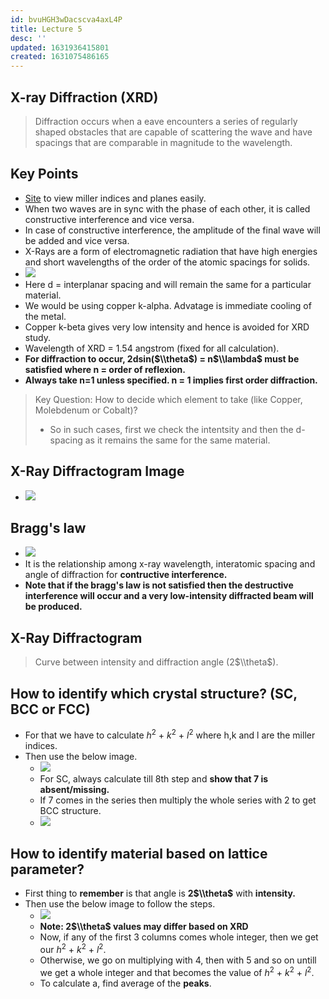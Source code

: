 ```yaml
---
id: bvuHGH3wDacscva4axL4P
title: Lecture 5
desc: ''
updated: 1631936415801
created: 1631075486165
---
```

## X-ray Diffraction (XRD)

> Diffraction occurs when a eave encounters a series of regularly shaped obstacles that are capable of scattering the wave and have spacings that are comparable in magnitude to the wavelength.

## Key Points

- [Site](http://calistry.org/calculate/latticePlanesMillerIndices) to view miller indices and planes easily.
- When two waves are in sync with the phase of each other, it is called constructive interference and vice versa.
- In case of constructive interference, the amplitude of the final wave will be added and vice versa.
- X-Rays are a form of electromagnetic radiation that have high energies and short wavelengths of the order of the atomic spacings for solids.
- ![](/assets/images/2021-09-08-14-54-08.png)
- Here d = interplanar spacing and will remain the same for a particular material.
- We would be using copper k-alpha. Advatage is immediate cooling of the metal.
- Copper k-beta gives very low intensity and hence is avoided for XRD study.
- Wavelength of XRD = 1.54 angstrom (fixed for all calculation).
- **For diffraction to occur, 2dsin($\\theta$) = n$\\lambda$ must be satisfied where n = order of reflexion.**
- **Always take n=1 unless specified. n = 1 implies first order diffraction.**

> Key Question: How to decide which element to take (like Copper, Molebdenum or Cobalt)?
>
> - So in such cases, first we check the intentsity and then the d-spacing as it remains the same for the same material.

## X-Ray Diffractogram Image

- ![](/assets/images/2021-09-18-09-10-15.png)

## Bragg's law

- ![](/assets/images/2021-09-08-14-47-40.png)
- It is the relationship among x-ray wavelength, interatomic spacing and angle of diffraction for **contructive interference.**
- **Note that if the bragg's law is not satisfied then the destructive interference will occur and a very low-intensity diffracted beam will be produced.**

## X-Ray Diffractogram

> Curve between intensity and diffraction angle (2$\\theta$).

## How to identify which crystal structure? (SC, BCC or FCC)

- For that we have to calculate $h^2$ + $k^2$ + $l^2$ where h,k and l are the miller indices.
- Then use the below image.
  - ![](/assets/images/2021-09-08-16-03-14.png)
  - For SC, always calculate till 8th step and **show that 7 is absent/missing.**
  - If 7 comes in the series then multiply the whole series with 2 to get BCC structure.
  - ![](/assets/images/2021-09-08-16-50-04.png)

## How to identify material based on lattice parameter?

- First thing to **remember** is that angle is **2$\\theta$** with **intensity.**
- Then use the below image to follow the steps.
  - ![](/assets/images/2021-09-09-07-53-22.png)
  - **Note: 2$\\theta$ values may differ based on XRD**
  - Now, if any of the first 3 columns comes whole integer, then we get our $h^2$ + $k^2$ + $l^2$.
  - Otherwise, we go on multiplying with 4, then with 5 and so on untill we get a whole integer and that becomes the value of $h^2$ + $k^2$ + $l^2$.
  - To calculate a, find average of the **peaks**.

